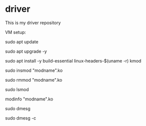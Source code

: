 # driver

This is my driver repository

VM setup:

sudo apt update

sudo apt upgrade -y

sudo apt install -y build-essential linux-headers-$(uname -r) kmod

sudo insmod "modname".ko

sudo rmmod "modname".ko

sudo lsmod

modinfo "modname".ko

sudo dmesg

sudo dmesg -c

